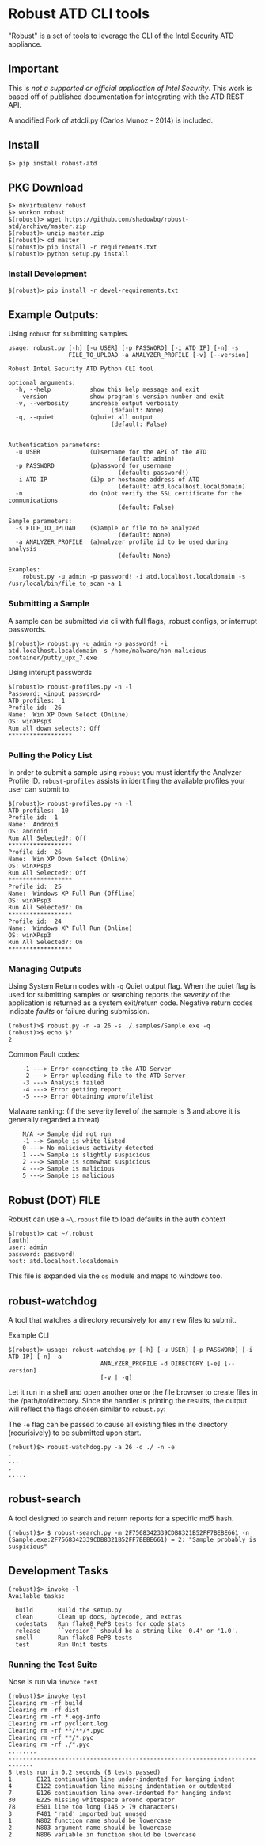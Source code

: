 Robust ATD CLI tools
================

"Robust" is a set of tools to leverage the CLI of the Intel Security ATD appliance.

## Important

This is *not a supported or official application of Intel Security*. This work is based off of published documentation for integrating with the ATD REST API.

A modified Fork of atdcli.py (Carlos Munoz - 2014) is included.

## Install

```
$> pip install robust-atd
```

## PKG Download

```
$> mkvirtualenv robust
$> workon robust
$(robust)> wget https://github.com/shadowbq/robust-atd/archive/master.zip
$(robust)> unzip master.zip
$(robust)> cd master
$(robust)> pip install -r requirements.txt
$(robust)> python setup.py install
```

### Install Development

```
$(robust)> pip install -r devel-requirements.txt

```

## Example Outputs:

Using `robust` for submitting samples.

```
usage: robust.py [-h] [-u USER] [-p PASSWORD] [-i ATD IP] [-n] -s
                 FILE_TO_UPLOAD -a ANALYZER_PROFILE [-v] [--version]

Robust Intel Security ATD Python CLI tool

optional arguments:
  -h, --help           show this help message and exit
  --version            show program's version number and exit
  -v, --verbosity      increase output verbosity
                             (default: None)
  -q, --quiet          (q)uiet all output
                             (default: False)


Authentication parameters:
  -u USER              (u)sername for the API of the ATD
                               (default: admin)
  -p PASSWORD          (p)assword for username
                               (default: password!)
  -i ATD IP            (i)p or hostname address of ATD
                               (default: atd.localhost.localdomain)
  -n                   do (n)ot verify the SSL certificate for the communications
                               (default: False)

Sample parameters:
  -s FILE_TO_UPLOAD    (s)ample or file to be analyzed
                               (default: None)
  -a ANALYZER_PROFILE  (a)nalyzer profile id to be used during analysis
                               (default: None)

Examples:
    robust.py -u admin -p password! -i atd.localhost.localdomain -s /usr/local/bin/file_to_scan -a 1
```

### Submitting a Sample

A sample can be submitted via cli with full flags, .robust configs, or interrupt passwords.

```shell
$(robust)> robust.py -u admin -p password! -i atd.localhost.localdomain -s /home/malware/non-malicious-container/putty_upx_7.exe
```

Using interupt passwords

```shell
$(robust)> robust-profiles.py -n -l
Password: <input password>
ATD profiles:  1
Profile id:  26
Name:  Win XP Down Select (Online)
OS: winXPsp3
Run all down selects?: Off
******************
```

### Pulling the Policy List

In order to submit a sample using `robust` you must identify the Analyzer Profile ID. `robust-profiles` assists in identifing the available profiles your user can submit to.

```
$(robust)> robust-profiles.py -n -l
ATD profiles:  10
Profile id:  1
Name:  Android
OS: android
Run All Selected?: Off
******************
Profile id:  26
Name:  Win XP Down Select (Online)
OS: winXPsp3
Run All Selected?: Off
******************
Profile id:  25
Name:  Windows XP Full Run (Offline)
OS: winXPsp3
Run All Selected?: On
******************
Profile id:  24
Name:  Windows XP Full Run (Online)
OS: winXPsp3
Run All Selected?: On
******************
```
### Managing Outputs

Using System Return codes with `-q` Quiet output flag. When the quiet flag is
used for submitting samples or searching reports the *severity* of the application
is returned as a system exit/return code. Negative return codes indicate *faults*
or failure during submission.

```
(robust)>$ robust.py -n -a 26 -s ./.samples/Sample.exe -q
(robust)>$ echo $?
2
```

Common Fault codes:

```
    -1 ---> Error connecting to the ATD Server
    -2 ---> Error uploading file to the ATD Server
    -3 ---> Analysis failed
    -4 ---> Error getting report
    -5 ---> Error Obtaining vmprofilelist
```

Malware ranking:
(If the severity level of the sample is 3 and above it is generally regarded a threat)
```
    N/A -> Sample did not run
    -1 --> Sample is white listed
    0 ---> No malicious activity detected
    1 ---> Sample is slightly suspicious
    2 ---> Sample is somewhat suspicious
    4 ---> Sample is malicious
    5 ---> Sample is malicious
```

## Robust (DOT) FILE

Robust can use a `~\.robust` file to load defaults in the auth context

```shell
$(robust)> cat ~/.robust
[auth]
user: admin
password: password!
host: atd.localhost.localdomain
```

This file is expanded via the `os` module and maps to windows too.

## robust-watchdog

A tool that watches a directory recursively for any new files to submit.

Example CLI
```
$(robust)> usage: robust-watchdog.py [-h] [-u USER] [-p PASSWORD] [-i ATD IP] [-n] -a
                          ANALYZER_PROFILE -d DIRECTORY [-e] [--version]
                          [-v | -q]
```

Let it run in a shell and open another one or the file browser to create files in the /path/to/directory. Since the handler is printing the results, the output will reflect the flags chosen similar to `robust.py`:

The `-e` flag can be passed to cause all existing files in the directory (recurisively) to be submitted upon start.

```shell
(robust)$> robust-watchdog.py -a 26 -d ./ -n -e
.
...
.
.....
````

## robust-search

A tool designed to search and return reports for a specific md5 hash.

```shell
(robust)$> $ robust-search.py -m 2F7568342339CDB8321B52FF7BEBE661 -n
(Sample.exe:2F7568342339CDB8321B52FF7BEBE661) = 2: "Sample probably is suspicious"
```

## Development Tasks

```shell
(robust)$> invoke -l
Available tasks:

  build       Build the setup.py
  clean       Clean up docs, bytecode, and extras
  codestats   Run flake8 PeP8 tests for code stats
  release     ``version`` should be a string like '0.4' or '1.0'.
  smell       Run flake8 PeP8 tests
  test        Run Unit tests

```

### Running the Test Suite

Nose is run via `invoke test`

```
(robust)$> invoke test
Clearing rm -rf build
Clearing rm -rf dist
Clearing rm -rf *.egg-info
Clearing rm -rf pyclient.log
Clearing rm -rf **/**/*.pyc
Clearing rm -rf **/*.pyc
Clearing rm -rf ./*.pyc
........
-----------------------------------------------------------------------------
8 tests run in 0.2 seconds (8 tests passed)
1       E121 continuation line under-indented for hanging indent
4       E122 continuation line missing indentation or outdented
7       E126 continuation line over-indented for hanging indent
30      E225 missing whitespace around operator
78      E501 line too long (146 > 79 characters)
3       F401 'ratd' imported but unused
1       N802 function name should be lowercase
2       N803 argument name should be lowercase
2       N806 variable in function should be lowercase

```
